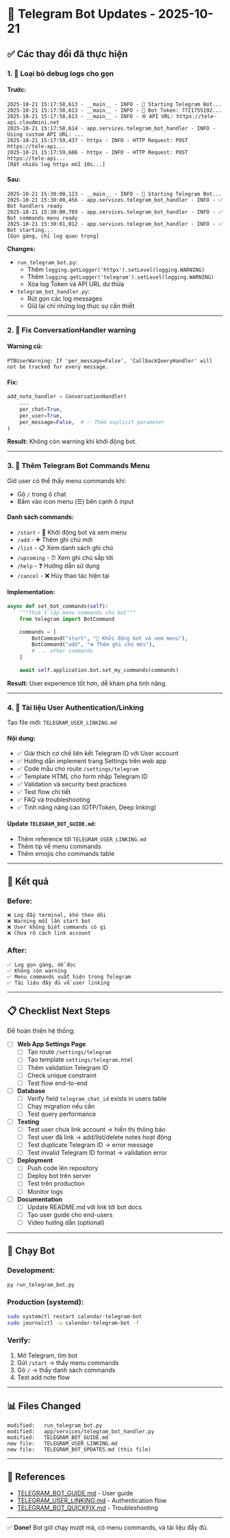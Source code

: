 # 🔄 Telegram Bot Updates - 2025-10-21

## ✅ Các thay đổi đã thực hiện

### 1. 🧹 **Loại bỏ debug logs cho gọn**

#### Trước:
```
2025-10-21 15:17:58,613 - __main__ - INFO - 🚀 Starting Telegram Bot...
2025-10-21 15:17:58,613 - __main__ - INFO - 📱 Bot Token: 7721755192...
2025-10-21 15:17:58,613 - __main__ - INFO - 🌐 API URL: https://tele-api.cloudmini.net
2025-10-21 15:17:58,614 - app.services.telegram_bot_handler - INFO - Using custom API URL: ...
2025-10-21 15:17:59,437 - httpx - INFO - HTTP Request: POST https://tele-api...
2025-10-21 15:17:59,686 - httpx - INFO - HTTP Request: POST https://tele-api...
[Rất nhiều log httpx mỗi 10s...]
```

#### Sau:
```
2025-10-21 15:30:00,123 - __main__ - INFO - 🚀 Starting Telegram Bot...
2025-10-21 15:30:00,456 - app.services.telegram_bot_handler - INFO - ✅ Bot handlers ready
2025-10-21 15:30:00,789 - app.services.telegram_bot_handler - INFO - ✅ Bot commands menu ready
2025-10-21 15:30:01,012 - app.services.telegram_bot_handler - INFO - ✅ Bot starting...
[Gọn gàng, chỉ log quan trọng]
```

**Changes:**
- `run_telegram_bot.py`: 
  - Thêm `logging.getLogger('httpx').setLevel(logging.WARNING)`
  - Thêm `logging.getLogger('telegram').setLevel(logging.WARNING)`
  - Xóa log Token và API URL dư thừa
- `telegram_bot_handler.py`:
  - Rút gọn các log messages
  - Giữ lại chỉ những log thực sự cần thiết

---

### 2. 🔧 **Fix ConversationHandler warning**

#### Warning cũ:
```
PTBUserWarning: If 'per_message=False', 'CallbackQueryHandler' will not be tracked for every message.
```

#### Fix:
```python
add_note_handler = ConversationHandler(
    ...
    per_chat=True,
    per_user=True,
    per_message=False,  # ✅ Thêm explicit parameter
)
```

**Result:** Không còn warning khi khởi động bot.

---

### 3. 📱 **Thêm Telegram Bot Commands Menu**

Giờ user có thể thấy menu commands khi:
- Gõ `/` trong ô chat
- Bấm vào icon menu (☰) bên cạnh ô input

#### Danh sách commands:
- `/start` - 🚀 Khởi động bot và xem menu
- `/add` - ➕ Thêm ghi chú mới
- `/list` - 📋 Xem danh sách ghi chú
- `/upcoming` - ⏰ Xem ghi chú sắp tới
- `/help` - ❓ Hướng dẫn sử dụng
- `/cancel` - ❌ Hủy thao tác hiện tại

#### Implementation:
```python
async def set_bot_commands(self):
    """Thiết lập menu commands cho bot"""
    from telegram import BotCommand
    
    commands = [
        BotCommand("start", "🚀 Khởi động bot và xem menu"),
        BotCommand("add", "➕ Thêm ghi chú mới"),
        # ... other commands
    ]
    
    await self.application.bot.set_my_commands(commands)
```

**Result:** User experience tốt hơn, dễ khám phá tính năng.

---

### 4. 📖 **Tài liệu User Authentication/Linking**

Tạo file mới: `TELEGRAM_USER_LINKING.md`

#### Nội dung:
- ✅ Giải thích cơ chế liên kết Telegram ID với User account
- ✅ Hướng dẫn implement trang Settings trên web app
- ✅ Code mẫu cho route `/settings/telegram`
- ✅ Template HTML cho form nhập Telegram ID
- ✅ Validation và security best practices
- ✅ Test flow chi tiết
- ✅ FAQ và troubleshooting
- ✅ Tính năng nâng cao (OTP/Token, Deep linking)

#### Update `TELEGRAM_BOT_GUIDE.md`:
- Thêm reference tới `TELEGRAM_USER_LINKING.md`
- Thêm tip về menu commands
- Thêm emojis cho commands table

---

## 🎯 Kết quả

### Before:
```
❌ Log đầy terminal, khó theo dõi
❌ Warning mỗi lần start bot
❌ User không biết commands có gì
❌ Chưa rõ cách link account
```

### After:
```
✅ Log gọn gàng, dễ đọc
✅ Không còn warning
✅ Menu commands xuất hiện trong Telegram
✅ Tài liệu đầy đủ về user linking
```

---

## 📋 Checklist Next Steps

Để hoàn thiện hệ thống:

- [ ] **Web App Settings Page**
  - [ ] Tạo route `/settings/telegram`
  - [ ] Tạo template `settings/telegram.html`
  - [ ] Thêm validation Telegram ID
  - [ ] Check unique constraint
  - [ ] Test flow end-to-end

- [ ] **Database**
  - [ ] Verify field `telegram_chat_id` exists in users table
  - [ ] Chạy migration nếu cần
  - [ ] Test query performance

- [ ] **Testing**
  - [ ] Test user chưa link account → hiển thị thông báo
  - [ ] Test user đã link → add/list/delete notes hoạt động
  - [ ] Test duplicate Telegram ID → error message
  - [ ] Test invalid Telegram ID format → validation error

- [ ] **Deployment**
  - [ ] Push code lên repository
  - [ ] Deploy bot trên server
  - [ ] Test trên production
  - [ ] Monitor logs

- [ ] **Documentation**
  - [ ] Update README.md với link tới bot docs
  - [ ] Tạo user guide cho end-users
  - [ ] Video hướng dẫn (optional)

---

## 🚀 Chạy Bot

### Development:
```bash
py run_telegram_bot.py
```

### Production (systemd):
```bash
sudo systemctl restart calendar-telegram-bot
sudo journalctl -u calendar-telegram-bot -f
```

### Verify:
1. Mở Telegram, tìm bot
2. Gửi `/start` → thấy menu commands
3. Gõ `/` → thấy danh sách commands
4. Test add note flow

---

## 📊 Files Changed

```
modified:   run_telegram_bot.py
modified:   app/services/telegram_bot_handler.py
modified:   TELEGRAM_BOT_GUIDE.md
new file:   TELEGRAM_USER_LINKING.md
new file:   TELEGRAM_BOT_UPDATES.md (this file)
```

---

## 🔗 References

- [TELEGRAM_BOT_GUIDE.md](./TELEGRAM_BOT_GUIDE.md) - User guide
- [TELEGRAM_USER_LINKING.md](./TELEGRAM_USER_LINKING.md) - Authentication flow
- [TELEGRAM_BOT_QUICKFIX.md](./TELEGRAM_BOT_QUICKFIX.md) - Troubleshooting

---

✅ **Done!** Bot giờ chạy mượt mà, có menu commands, và tài liệu đầy đủ.
